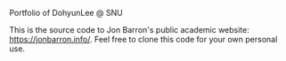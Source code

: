 Portfolio of DohyunLee @ SNU

This is the source code to Jon Barron's public academic website: https://jonbarron.info/. Feel free to clone this code for your own personal use.